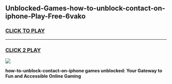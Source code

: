 
## Unblocked-Games-how-to-unblock-contact-on-iphone-Play-Free-6vako
<h3>
<a href="https://premium76.site?title=how-to-unblock-contact-on-iphone&ref=23A">CLICK TO PLAY</a></h3>
<hr>

<h3>
<a href="https://premium76.site?title=how-to-unblock-contact-on-iphone&ref=23A">CLICK 2 PLAY</a>
  
</h3>

<a href="https://premium76.site?title=how-to-unblock-contact-on-iphone&ref=23A"><img src="https://clearcache.store/games.png"></a>


**how-to-unblock-contact-on-iphone games unblocked: Your Gateway to Fun and Accessible Online Gaming**
